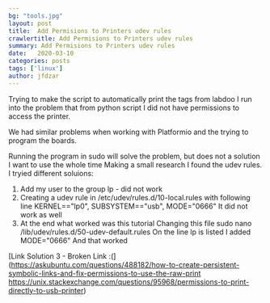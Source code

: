 ```yaml
---
bg: "tools.jpg"
layout: post
title:  Add Permisions to Printers udev rules
crawlertitle: Add Permisions to Printers udev rules
summary: Add Permisions to Printers udev rules
date:   2020-03-10
categories: posts
tags: ['linux']
author: jfdzar
---
```


Trying to make the script to automatically print the tags from labdoo I run into the problem that from python script I did not have permissions to access the printer.

We had similar problems when working with Platformio and the trying to program the boards.

Running the program in sudo will solve the problem, but does not a solution I want to use the whole time Making a small research I found the udev rules.
I tryied different soluions:
1. Add my user to the group lp - did not work
2. Creating a udev rule in /etc/udev/rules.d/10-local.rules with following line KERNEL=="lp0", SUBSYSTEM=="usb", MODE="0666" It did not work as well
3. At the end what worked was this tutorial Changing this file sudo nano /lib/udev/rules.d/50-udev-default.rules On the line lp is listed I added MODE="0666" And that worked 

[Link Solution 3 - Broken Link :(](https://askubuntu.com/questions/488182/how-to-create-persistent-symbolic-links-and-fix-permissions-to-use-the-raw-print https://unix.stackexchange.com/questions/95968/permissions-to-print-directly-to-usb-printer)